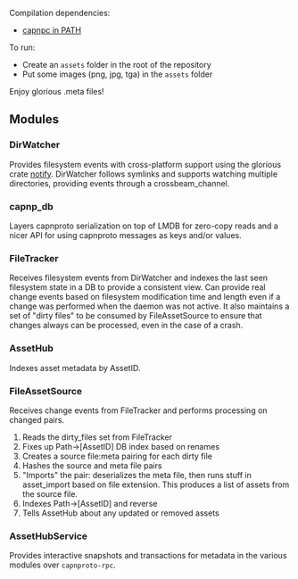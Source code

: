 Compilation dependencies:
- [capnpc in PATH](https://capnproto.org/install.html)

To run:

- Create an `assets` folder in the root of the repository
- Put some images (png, jpg, tga) in the `assets` folder

Enjoy glorious .meta files!

## Modules

### DirWatcher
Provides filesystem events with cross-platform support using the glorious crate [notify](https://docs.rs/notify/4.0.6/notify/). DirWatcher follows symlinks and supports watching multiple directories, providing events through a crossbeam_channel.

### capnp_db
Layers capnproto serialization on top of LMDB for zero-copy reads and a nicer API for using capnproto messages as keys and/or values.

### FileTracker
Receives filesystem events from DirWatcher and indexes the last seen filesystem state in a DB to provide a consistent view. Can provide real change events based on filesystem modification time and length even if a change was performed when the daemon was not active. It also maintains a set of "dirty files" to be consumed by FileAssetSource to ensure that changes always can be processed, even in the case of a crash.

### AssetHub
Indexes asset metadata by AssetID.

### FileAssetSource
Receives change events from FileTracker and performs processing on changed pairs.
1. Reads the dirty_files set from FileTracker
2. Fixes up Path->\[AssetID\] DB index based on renames
3. Creates a source file:meta pairing for each dirty file
4. Hashes the source and meta file pairs
5. "Imports" the pair: deserializes the meta file, then runs stuff in asset_import based on file extension. This produces a list of assets from the source file.
6. Indexes Path->\[AssetID\] and reverse
7. Tells AssetHub about any updated or removed assets

### AssetHubService
Provides interactive snapshots and transactions for metadata in the various modules over `capnproto-rpc`.